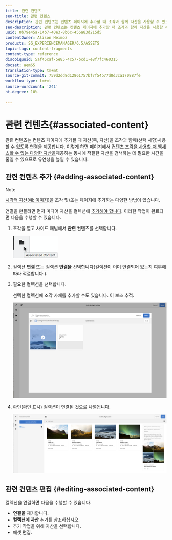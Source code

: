 ```yaml
---
title: 관련 컨텐츠
seo-title: 관련 컨텐츠
description: 관련 컨텐츠는 컨텐츠 페이지에 추가할 때 조각과 함께 자산을 사용할 수 있도록(선택 사항) 연결을 제공합니다.
seo-description: 관련 컨텐츠는 컨텐츠 페이지에 추가할 때 조각과 함께 자산을 사용할 수 있도록(선택 사항) 연결을 제공합니다.
uuid: 0b79e45a-14b7-40e3-8b6c-456a83d215d5
contentOwner: Alison Heimoz
products: SG_EXPERIENCEMANAGER/6.5/ASSETS
topic-tags: content-fragments
content-type: reference
discoiquuid: 5af45caf-5e85-4c57-bcd1-e8f7fc460315
docset: aem65
translation-type: tm+mt
source-git-commit: 759d2dd8d12861757bf7f54b77d8d3ca170887fe
workflow-type: tm+mt
source-wordcount: '241'
ht-degree: 10%

---
```



# 관련 컨텐츠{#associated-content}

관련 컨텐츠는 컨텐츠 페이지에 추가될 때 자산(즉, 자산)을 조각과 함께(선택 사항)사용할 수 있도록 연결을 제공합니다. 이렇게 하면 페이지에서 [컨텐츠 조각을 사용할 때 액세스할 수 있는 다양한 자산을](/help/sites-authoring/content-fragments.md#using-associated-content)제공하는 동시에 적절한 자산을 검색하는 데 필요한 시간을 줄일 수 있으므로 유연성을 높일 수 있습니다.

## 관련 컨텐츠 추가 {#adding-associated-content}

>[!NOTE]
>
>[시각적 자산(예: 이미지)](/help/assets/content-fragments/content-fragments.md#fragments-with-visual-assets)을 조각 및/또는 페이지에 추가하는 다양한 방법이 있습니다.

연결을 만들려면 먼저 미디어 자산을 컬렉션에 [추가해야 합니다](/help/assets/managing-collections-touch-ui.md#adding-assets-to-a-collection). 이러한 작업이 완료되면 다음을 수행할 수 있습니다.

1. 조각을 열고 사이드 패널에서 **관련** 컨텐츠를 선택합니다.

   ![chlimage_1-207](assets/chlimage_1-207.png)

1. 컬렉션 **연결** 또는 컬렉션 **연결을** 선택합니다(컬렉션이 이미 연결되어 있는지 여부에 따라 적절합니다.).
1. 필요한 컬렉션을 선택합니다.

   선택한 컬렉션에 조각 자체를 추가할 수도 있습니다. 이 보조 추적.

   ![cfm-6420-04](assets/cfm-6420-04.png)

1. 확인(확인 표시) 컬렉션이 연결된 것으로 나열됩니다.

   ![cfm-6420-05](assets/cfm-6420-05.png)

## 관련 컨텐츠 편집 {#editing-associated-content}

컬렉션을 연결하면 다음을 수행할 수 있습니다.

* **연결을** 제거합니다.
* **컬렉션에 자산** 추가를 참조하십시오.
* 추가 작업을 위해 자산을 선택합니다.
* 에셋 편집.

